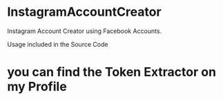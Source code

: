 # InstagramAccountCreator

Instagram Account Creator using Facebook Accounts.

Usage included in the Source Code

# you can find the Token Extractor on my Profile
